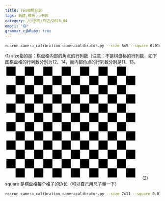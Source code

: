```yaml
---
title: ros相机标定
tags: 新建,模板,小书匠
category: /小书匠/日记/2023-04
emoji: "😄"
grammar_cjkRuby: true
---
```





``` bash
rosrun camera_calibration cameracalibrator.py --size 6x9 --square 0.014 image:=/camera/rgb/image_raw
```
(1) size指的是：棋盘格内部的角点的行列数（注意：不是棋盘格的行列数，如下图棋盘格的行列数分别为12、14，而内部角点的行列数分别是11、13。
![enter description here](./images/1682491272730.png)
(2) square 是棋盘格每个格子的边长（可以自己用尺子量一下）

``` bash
rosrun camera_calibration cameracalibrator.py --size 7x11 --square 0.014 image:=/camera/rgb/image_raw
```
